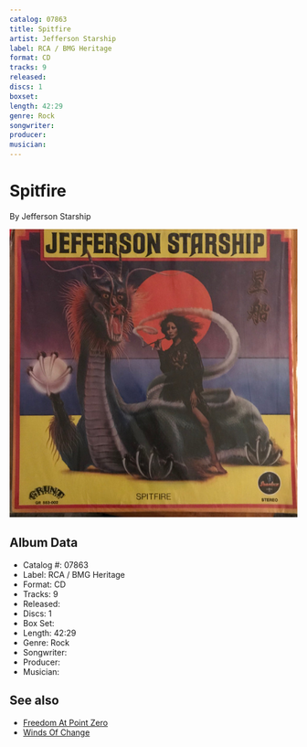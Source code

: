 ```yaml
---
catalog: 07863
title: Spitfire
artist: Jefferson Starship
label: RCA / BMG Heritage
format: CD
tracks: 9
released: 
discs: 1
boxset: 
length: 42:29
genre: Rock
songwriter: 
producer: 
musician: 
---
```


# Spitfire

By Jefferson Starship

![](../../assets/cdcovers/Jefferson_Starship-Spitfire.png)

## Album Data

- Catalog #: 07863
- Label: RCA / BMG Heritage
- Format: CD
- Tracks: 9
- Released: 
- Discs: 1
- Box Set: 
- Length: 42:29
- Genre: Rock
- Songwriter: 
- Producer: 
- Musician: 


## See also

- [Freedom At Point Zero](Freedom_At_Point_Zero.md)
- [Winds Of Change](Winds_Of_Change.md)
